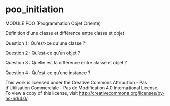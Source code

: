 # poo_initiation
MODULE
POO
(Programmation Objet Orienté)

Définition d'une classe et différence entre classe et objet

Question 1 : 
Qu'est-ce qu'une classe ?

Question 2 :
Qu’est-ce qu’un objet ?

Question 3 :
Quelle est la différence entre classe et objet ?

Question 4 :
Qu’est-ce qu’une instance ?


This work is licensed under the Creative Commons Attribution - Pas d'Utilisation Commerciale - Pas de Modification 4.0 International License. To view a copy of this license, visit
http://creativecommons.org/licenses/by-nc-nd/4.0/.
















